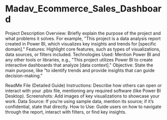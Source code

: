 # Madav_Ecommerce_Sales_Dashboard
Project Description
Overview: Briefly explain the purpose of the project and what problems it solves. For example, "This project is a data analysis report created in Power BI, which visualizes key insights and trends for [specific domain]."
Features: Highlight core features, such as types of visualizations, data sources, or filters included.
Technologies Used: Mention Power BI and any other tools or libraries, e.g., "This project utilizes Power BI to create interactive dashboards that analyze [data context]."
Objective: State the main purpose, like "to identify trends and provide insights that can guide decision-making."

ReadMe File (Detailed Guide)
Instructions: Describe how others can open or interact with your .pbix file, mentioning any required software (like Power BI Desktop).
Screenshots: Add images of key visualizations to showcase your work.
Data Source: If you’re using sample data, mention its source; if it’s confidential, state that directly.
How to Use: Guide users on how to navigate through the report, interact with filters, or find key insights.
